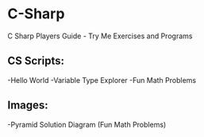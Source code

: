 # C-Sharp

C Sharp Players Guide - Try Me Exercises and Programs

## CS Scripts:

-Hello World
-Variable Type Explorer
-Fun Math Problems

## Images:

-Pyramid Solution Diagram (Fun Math Problems)